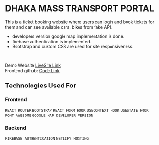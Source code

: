 # DHAKA MASS TRANSPORT PORTAL

This is a ticket booking website where users can login and book tickets for them and can see available cars, bikes from fake API.<br/>

- developers version google map implementation is done.
- firebase authentication is implemented. 
- Bootstrap and custom CSS are used for site responsiveness.

<br/>

Demo Website [LiveSite Link](https://sad-yalow-c8a063.netlify.app/) <br/>
Frontend github: [Code Link](https://github.com/Samin1615088/dhaka-city-mass-transportation-portal-9/)


## Technologies Used For 

### Frontend
`REACT ROUTER`  `BOOTSTRAP`  `REACT FORM HOOK`  `USECONTEXT HOOK`  `USESTATE HOOK`  `FONT AWESOME` `GOOGLE MAP DEVELOPER VERSION`


###  Backend
`FIREBASE AUTHENTICATION`  `NETLIFY HOSTING`

